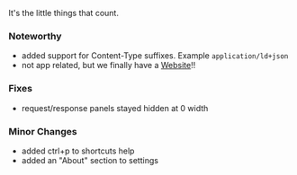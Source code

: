 It's the little things that count.

### Noteworthy

- added support for Content-Type suffixes. Example <code>application/ld+json</code>
- not app related, but we finally have a <a href="https://insomnia.rest">Website</a>!!

### Fixes

- request/response panels stayed hidden at 0 width

### Minor Changes

- added ctrl+p to shortcuts help
- added an "About" section to settings
